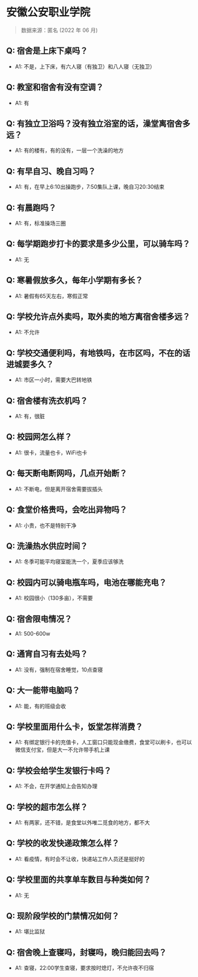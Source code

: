 # 安徽公安职业学院

> 数据来源：匿名 (2022 年 06 月)

## Q: 宿舍是上床下桌吗？

- A1: 不是，上下床，有六人寝（有独卫）和八人寝（无独卫）

## Q: 教室和宿舍有没有空调？

- A1: 有

## Q: 有独立卫浴吗？没有独立浴室的话，澡堂离宿舍多远？

- A1: 有的楼有，有的没有，一层一个洗澡的地方

## Q: 有早自习、晚自习吗？

- A1: 有，在早上6:10出操跑步，7:50集队上课，晚自习20:30结束

## Q: 有晨跑吗？

- A1: 有，标准操场三圈

## Q: 每学期跑步打卡的要求是多少公里，可以骑车吗？

- A1: 无

## Q: 寒暑假放多久，每年小学期有多长？

- A1: 暑假有65天左右，寒假正常

## Q: 学校允许点外卖吗，取外卖的地方离宿舍楼多远？

- A1: 不允许

## Q: 学校交通便利吗，有地铁吗，在市区吗，不在的话进城要多久？

- A1: 市区一小时，需要大巴转地铁

## Q: 宿舍楼有洗衣机吗？

- A1: 有，很脏

## Q: 校园网怎么样？

- A1: 很卡，流量也卡，WiFi也卡

## Q: 每天断电断网吗，几点开始断？

- A1: 不断电，但是离开宿舍需要拔插头

## Q: 食堂价格贵吗，会吃出异物吗？

- A1: 小贵，也不是特别干净

## Q: 洗澡热水供应时间？

- A1: 冬季可能平均寝室能洗一个，夏季应该够洗

## Q: 校园内可以骑电瓶车吗，电池在哪能充电？

- A1: 校园很小（130多亩），不需要

## Q: 宿舍限电情况？

- A1: 500-600w

## Q: 通宵自习有去处吗？

- A1: 没有，强制在宿舍睡觉，10点查寝

## Q: 大一能带电脑吗？

- A1: 能，有的班级会收

## Q: 学校里面用什么卡，饭堂怎样消费？

- A1: 有绑定银行卡的充值卡，人工窗口只能现金缴费，食堂可以刷卡，也可以微信支付宝，但是大一不允许带手机上课

## Q: 学校会给学生发银行卡吗？

- A1: 不会，在开学通知上会告知办理

## Q: 学校的超市怎么样？

- A1: 有两家，还不错，是食堂以外唯二觅食的地方，都不大

## Q: 学校的收发快递政策怎么样？

- A1: 看疫情，有时会不让收，快递站工作人员还是挺好的

## Q: 学校里面的共享单车数目与种类如何？

- A1: 无

## Q: 现阶段学校的门禁情况如何？

- A1: 堪比监狱

## Q: 宿舍晚上查寝吗，封寝吗，晚归能回去吗？

- A1: 查寝，22:00学生查寝，要求按时熄灯，不允许夜不归宿

